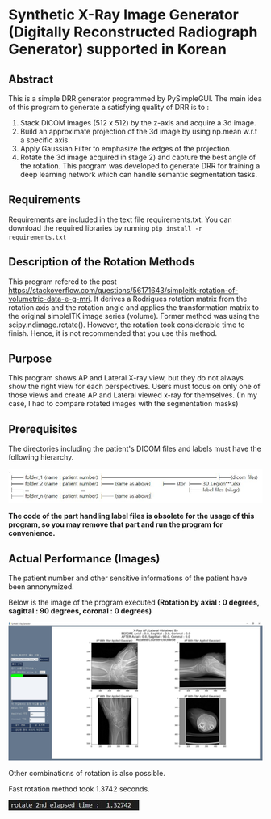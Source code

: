 # Synthetic X-Ray Image Generator (Digitally Reconstructed Radiograph Generator) supported in Korean

## Abstract
This is a simple DRR generator programmed by PySimpleGUI. The main idea of this program to generate a satisfying quality of DRR is to :
1) Stack DICOM images (512 x 512) by the z-axis and acquire a 3d image.
2) Build an approximate projection of the 3d image by using np.mean w.r.t a specific axis.
3) Apply Gaussian Filter to emphasize the edges of the projection.
4) Rotate the 3d image acquired in stage 2) and capture the best angle of the rotation.
This program was developed to generate DRR for training a deep learning network which can handle semantic segmentation tasks.

## Requirements
Requirements are included in the text file requirements.txt. You can download the required libraries by running
`pip install -r requirements.txt`

## Description of the Rotation Methods
This program refered to the post https://stackoverflow.com/questions/56171643/simpleitk-rotation-of-volumetric-data-e-g-mri. 
It derives a Rodrigues rotation matrix from the rotation axis and the rotation angle and applies the transformation matrix to 
the original simpleITK image series (volume).
Former method was using the scipy.ndimage.rotate(). However, the rotation took considerable time to finish. Hence, it is not recommended that
you use this method.

## Purpose
This program shows AP and Lateral X-ray view, but they do not always show the right view for each perspectives. Users must focus on only one of
those views and create AP and Lateral viewed x-ray for themselves. (In my case, I had to compare rotated images with the segmentation masks)

## Prerequisites
The directories including the patient's DICOM files and labels must have the following hierarchy.

![Alt text](./file_hier.JPG "file hierarchy")                   

**The code of the part handling label files is obsolete for the usage of this program, so you may remove that part and run the program for convenience.**

## Actual Performance (Images)
The patient number and other sensitive informations of the patient have been annonymized.

Below is the image of the program executed **(Rotation by axial : 0 degrees, sagittal : 90 degrees, coronal : 0 degrees)** 


![Alt text](./outlook.JPG "DRR Generated")


Other combinations of rotation is also possible.


Fast rotation method took 1.3742 seconds.

![Alt text](./performance.JPG "Took 1.3742 secs")
